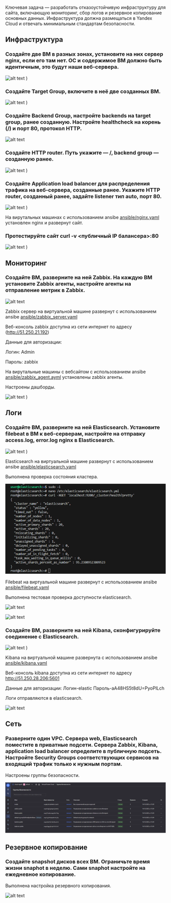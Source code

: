 Ключевая задача — разработать отказоустойчивую инфраструктуру для сайта, включающую мониторинг, сбор логов и резервное копирование основных данных. Инфраструктура должна размещаться в Yandex Cloud и отвечать минимальным стандартам безопасности.

## Инфраструктура

### Создайте две ВМ в разных зонах, установите на них сервер nginx, если его там нет. ОС и содержимое ВМ должно быть идентичным, это будут наши веб-сервера.

![alt text](https://github.com/Plavckov/plav-diplom/assets/130914025/bddf62cb-714a-42c2-818c-dc099437a654)
)

### Создайте Target Group, включите в неё две созданных ВМ.

![alt text](https://github.com/Plavckov/plav-diplom/assets/130914025/97af71c4-4f23-460b-8453-6f20f374b963)
)

### Создайте Backend Group, настройте backends на target group, ранее созданную. Настройте healthcheck на корень (/) и порт 80, протокол HTTP.

![alt text](https://github.com/Plavckov/plav-diplom/assets/130914025/63f449e7-4da4-4c4a-9370-d61c505ce6a0)


### Создайте HTTP router. Путь укажите — /, backend group — созданную ранее.

![alt text](https://github.com/Plavckov/plav-diplom/assets/130914025/47499a5f-3c2d-4ce3-89f0-e1d64208f123)
)

### Создайте Application load balancer для распределения трафика на веб-сервера, созданные ранее. Укажите HTTP router, созданный ранее, задайте listener тип auto, порт 80.

![alt text](https://github.com/Plavckov/plav-diplom/assets/130914025/f5defb28-98c5-47de-9fcf-3b805d52aca8)
)

На вирутальных машинах с использованием ansibe [ansible/nginx.yaml](Ansible/nginx.yaml) установлен nginx и развернут сайт. 

### Протестируйте сайт curl -v <публичный IP балансера>:80

![alt text](https://github.com/Plavckov/plav-diplom/assets/130914025/e6258813-f0b2-4f7c-9cec-96af6525894c)
)


## Мониторинг

### Создайте ВМ, разверните на ней Zabbix. На каждую ВМ установите Zabbix агенты, настройте агенты на отправление метрик в Zabbix.

![alt text](https://github.com/Plavckov/plav-diplom/assets/130914025/6af081b1-9726-493e-87ba-3afda07f9659)


Zabbix сервер на виртуальной машине развернут с использованием ansibe [ansible/zabbix_server.yaml](Ansible/zabbix_server.yaml)



Веб-консоль zabbix доступна из сети интернет по адресу (http://51.250.21.192)

Данные для авторизации:

Логин: Admin

Пароль: zabbix

На вирутальные машины с вебсайтом с использованием ansibe [ansible/zabbix_agent.ayml](Ansible/zabbix_agent.yaml) установлены zabbix агенты. 

Настроены дашборды.

![alt text](https://github.com/Plavckov/plav-diplom/assets/130914025/2e97c197-d5e0-4fab-9b0a-ab2cd6f1470f)
)


## Логи

### Cоздайте ВМ, разверните на ней Elasticsearch. Установите filebeat в ВМ к веб-серверам, настройте на отправку access.log, error.log nginx в Elasticsearch.

![alt text](https://github.com/Plavckov/plav-diplom/assets/130914025/79e46e6d-c46d-4eb2-ae53-c0ab0c6c0d23)
)

Elasticsearch на виртуальной машине развернут с использованием ansibe [ansible/elasticsearch.yaml](Ansible/elasticsearch.yaml)

Выполнена проверка состояния кластера.

![alt text](https://github.com/rus42/SYS-18_diplom/blob/main/img/cluster_health.png)

Filebeat на виртуальной машине развернут с использованием ansibe [ansible/filebeat.yaml](Ansible/filebeat.yaml)

Выполнена тестовая проверка доступности elasticsearch.

![alt text](https://github.com/Plavckov/plav-diplom/assets/130914025/c649be12-dc2b-49cf-8697-4b5245e76605)


![alt text](https://github.com/Plavckov/plav-diplom/assets/130914025/bad2bf22-9067-4385-a0ed-64290964ab8e)


### Создайте ВМ, разверните на ней Kibana, сконфигурируйте соединение с Elasticsearch.

![alt text](https://github.com/Plavckov/plav-diplom/assets/130914025/49a91851-040f-48f5-bfe7-b6e38a1b4cab)
)

Kibana на виртуальной машине развернута с использованием ansibe [ansible/kibana.yaml](Ansible/kibana.yaml)

Веб-консоль kibana доступна из сети интернет по адресу http://51.250.28.206:5601

Данные для авторизации:
Логин-elastic
Пароль-aA48HS5t8dU=PyoPlLch

Логи отправляются в elasticsearch.

![alt text](https://github.com/Plavckov/plav-diplom/assets/130914025/48503dc8-5431-4a47-87e1-ce927cb82b17)



## Сеть

### Разверните один VPC. Сервера web, Elasticsearch поместите в приватные подсети. Сервера Zabbix, Kibana, application load balancer определите в публичную подсеть. Настройте Security Groups соответствующих сервисов на входящий трафик только к нужным портам.

Настроены группы безопасности.

![alt text](https://github.com/rus42/SYS-18_diplom/blob/main/img/security_group.png)


## Резервное копирование

### Создайте snapshot дисков всех ВМ. Ограничьте время жизни snaphot в неделю. Сами snaphot настройте на ежедневное копирование.

Выполнена настройка резервного копирования.

![alt text](https://github.com/Plavckov/plav-diplom/assets/130914025/35ae44ea-3e86-4566-8b60-6632758becb6)

